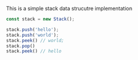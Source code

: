 This is a simple stack data strucutre implementation 

```js
const stack = new Stack();

stack.push('hello');
stack.push('world');
stack.peek() // world;
stack.pop()
stack.peek() // hello
```